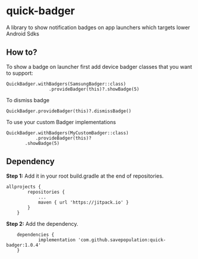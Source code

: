 # quick-badger
A library to show notification badges on app launchers which targets lower Android Sdks

## How to?
To show a badge on launcher first add device badger classes that you want to support:
```
QuickBadger.withBadgers(SamsungBadger::class)
                .provideBadger(this)?.showBadge(5)
```

To dismiss badge
```
QuickBadger.provideBadger(this)?.dismissBadge()
```

To use your custom Badger implementations
```
QuickBadger.withBadgers(MyCustomBadger::class)
           .provideBadger(this)?
	   .showBadge(5)
```

## Dependency
<b>Step 1:</b> Add it in your root build.gradle at the end of repositories.

```
allprojects {
		repositories {
			...
			maven { url 'https://jitpack.io' }
		}
	}
```

<b>Step 2:</b> Add the dependency.

```
	dependencies {
	       	implementation 'com.github.savepopulation:quick-badger:1.0.4'
	}
```


